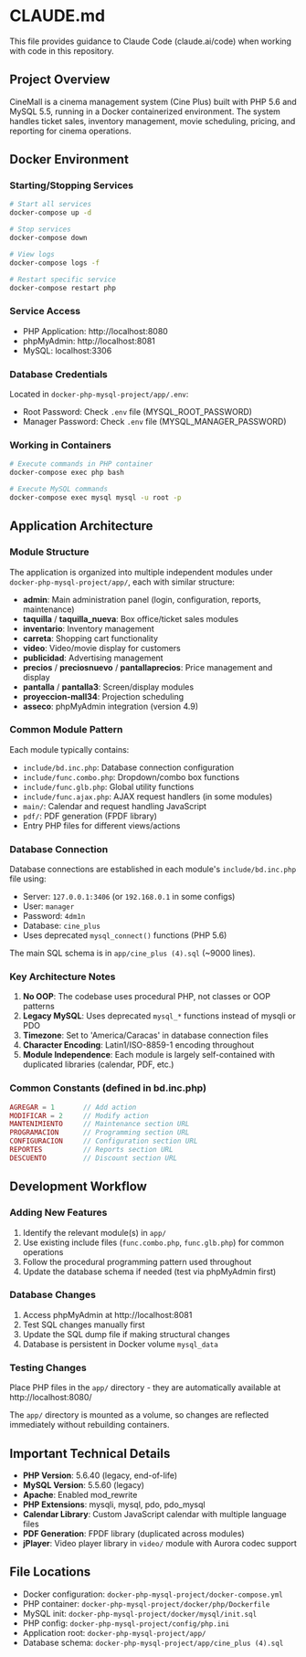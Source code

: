 # CLAUDE.md

This file provides guidance to Claude Code (claude.ai/code) when working with code in this repository.

## Project Overview

CineMall is a cinema management system (Cine Plus) built with PHP 5.6 and MySQL 5.5, running in a Docker containerized environment. The system handles ticket sales, inventory management, movie scheduling, pricing, and reporting for cinema operations.

## Docker Environment

### Starting/Stopping Services

```bash
# Start all services
docker-compose up -d

# Stop services
docker-compose down

# View logs
docker-compose logs -f

# Restart specific service
docker-compose restart php
```

### Service Access

- PHP Application: http://localhost:8080
- phpMyAdmin: http://localhost:8081
- MySQL: localhost:3306

### Database Credentials

Located in `docker-php-mysql-project/app/.env`:
- Root Password: Check `.env` file (MYSQL_ROOT_PASSWORD)
- Manager Password: Check `.env` file (MYSQL_MANAGER_PASSWORD)

### Working in Containers

```bash
# Execute commands in PHP container
docker-compose exec php bash

# Execute MySQL commands
docker-compose exec mysql mysql -u root -p
```

## Application Architecture

### Module Structure

The application is organized into multiple independent modules under `docker-php-mysql-project/app/`, each with similar structure:

- **admin**: Main administration panel (login, configuration, reports, maintenance)
- **taquilla** / **taquilla_nueva**: Box office/ticket sales modules
- **inventario**: Inventory management
- **carreta**: Shopping cart functionality
- **video**: Video/movie display for customers
- **publicidad**: Advertising management
- **precios** / **preciosnuevo** / **pantallaprecios**: Price management and display
- **pantalla** / **pantalla3**: Screen/display modules
- **proyeccion-mall34**: Projection scheduling
- **asseco**: phpMyAdmin integration (version 4.9)

### Common Module Pattern

Each module typically contains:
- `include/bd.inc.php`: Database connection configuration
- `include/func.combo.php`: Dropdown/combo box functions
- `include/func.glb.php`: Global utility functions
- `include/func.ajax.php`: AJAX request handlers (in some modules)
- `main/`: Calendar and request handling JavaScript
- `pdf/`: PDF generation (FPDF library)
- Entry PHP files for different views/actions

### Database Connection

Database connections are established in each module's `include/bd.inc.php` file using:
- Server: `127.0.0.1:3406` (or `192.168.0.1` in some configs)
- User: `manager`
- Password: `4dm1n`
- Database: `cine_plus`
- Uses deprecated `mysql_connect()` functions (PHP 5.6)

The main SQL schema is in `app/cine_plus (4).sql` (~9000 lines).

### Key Architecture Notes

1. **No OOP**: The codebase uses procedural PHP, not classes or OOP patterns
2. **Legacy MySQL**: Uses deprecated `mysql_*` functions instead of mysqli or PDO
3. **Timezone**: Set to 'America/Caracas' in database connection files
4. **Character Encoding**: Latin1/ISO-8859-1 encoding throughout
5. **Module Independence**: Each module is largely self-contained with duplicated libraries (calendar, PDF, etc.)

### Common Constants (defined in bd.inc.php)

```php
AGREGAR = 1       // Add action
MODIFICAR = 2     // Modify action
MANTENIMIENTO     // Maintenance section URL
PROGRAMACION      // Programming section URL
CONFIGURACION     // Configuration section URL
REPORTES          // Reports section URL
DESCUENTO         // Discount section URL
```

## Development Workflow

### Adding New Features

1. Identify the relevant module(s) in `app/`
2. Use existing include files (`func.combo.php`, `func.glb.php`) for common operations
3. Follow the procedural programming pattern used throughout
4. Update the database schema if needed (test via phpMyAdmin first)

### Database Changes

1. Access phpMyAdmin at http://localhost:8081
2. Test SQL changes manually first
3. Update the SQL dump file if making structural changes
4. Database is persistent in Docker volume `mysql_data`

### Testing Changes

Place PHP files in the `app/` directory - they are automatically available at http://localhost:8080/

The `app/` directory is mounted as a volume, so changes are reflected immediately without rebuilding containers.

## Important Technical Details

- **PHP Version**: 5.6.40 (legacy, end-of-life)
- **MySQL Version**: 5.5.60 (legacy)
- **Apache**: Enabled mod_rewrite
- **PHP Extensions**: mysqli, mysql, pdo, pdo_mysql
- **Calendar Library**: Custom JavaScript calendar with multiple language files
- **PDF Generation**: FPDF library (duplicated across modules)
- **jPlayer**: Video player library in `video/` module with Aurora codec support

## File Locations

- Docker configuration: `docker-php-mysql-project/docker-compose.yml`
- PHP container: `docker-php-mysql-project/docker/php/Dockerfile`
- MySQL init: `docker-php-mysql-project/docker/mysql/init.sql`
- PHP config: `docker-php-mysql-project/config/php.ini`
- Application root: `docker-php-mysql-project/app/`
- Database schema: `docker-php-mysql-project/app/cine_plus (4).sql`
